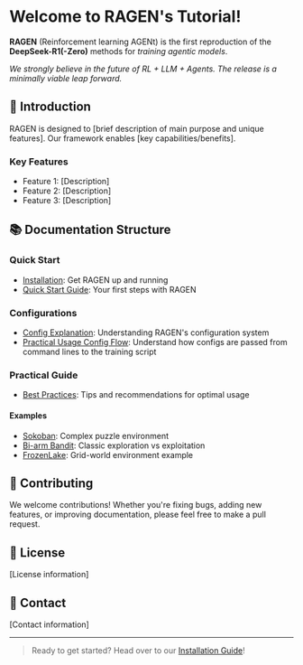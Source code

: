 # Welcome to RAGEN's Tutorial!

**RAGEN** (Reinforcement learning AGENt) is the first reproduction of the **DeepSeek-R1(-Zero)** methods for *training agentic models*.

*We strongly believe in the future of RL + LLM + Agents. The release is a minimally viable leap forward.*

## 🚀 Introduction

RAGEN is designed to [brief description of main purpose and unique features]. Our framework enables [key capabilities/benefits].

### Key Features

- Feature 1: [Description]
- Feature 2: [Description]
- Feature 3: [Description]

## 📚 Documentation Structure

### Quick Start
- [Installation](quickstart/installation.md): Get RAGEN up and running
- [Quick Start Guide](quickstart/quick_start.md): Your first steps with RAGEN

### Configurations
- [Config Explanation](configurations/config_exp.md): Understanding RAGEN's configuration system
- [Practical Usage Config Flow](configurations/config_flow.md): Understand how configs are passed from command lines to the training script

### Practical Guide
- [Best Practices](practical_guide/best_practices.md): Tips and recommendations for optimal usage

#### Examples
- [Sokoban](practical_guide/examples/sokoban.md): Complex puzzle environment
- [Bi-arm Bandit](practical_guide/examples/bi_arm_bandit.md): Classic exploration vs exploitation
- [FrozenLake](practical_guide/examples/frozenlake.md): Grid-world environment example

## 🤝 Contributing

We welcome contributions! Whether you're fixing bugs, adding new features, or improving documentation, please feel free to make a pull request.

## 📝 License

[License information]

## 📮 Contact

[Contact information]

---

> Ready to get started? Head over to our [Installation Guide](quickstart/installation.md)!